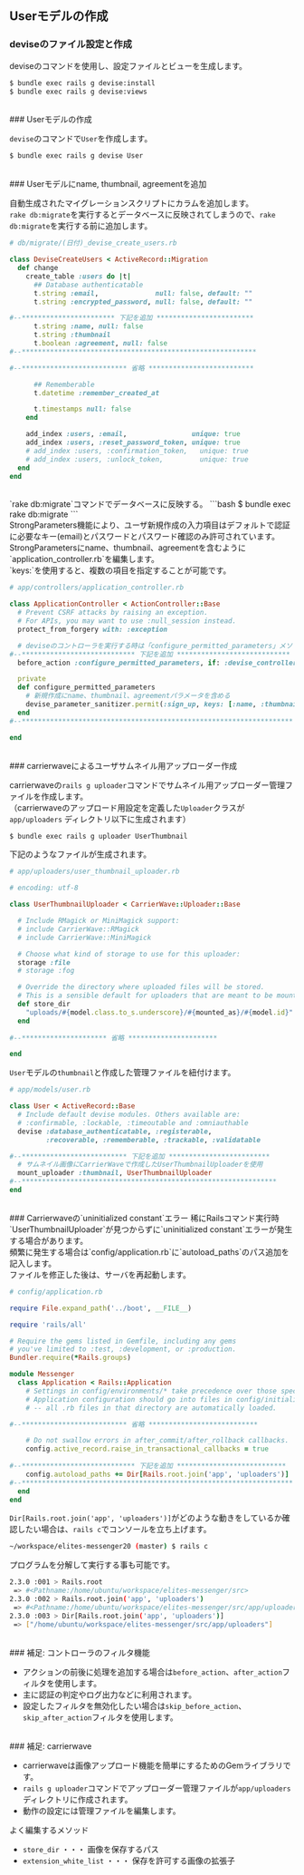 ## Userモデルの作成

### deviseのファイル設定と作成

deviseのコマンドを使用し、設定ファイルとビューを生成します。
```bash
$ bundle exec rails g devise:install
$ bundle exec rails g devise:views
```

<br>
### Userモデルの作成

`devise`のコマンドで`User`を作成します。
```bash
$ bundle exec rails g devise User
```
<br>
### Userモデルにname, thumbnail, agreementを追加

自動生成されたマイグレーションスクリプトにカラムを追加します。<br>
`rake db:migrate`を実行するとデータベースに反映されてしまうので、`rake db:migrate`を実行する前に追加します。<br>

```ruby
# db/migrate/(日付)_devise_create_users.rb

class DeviseCreateUsers < ActiveRecord::Migration
  def change
    create_table :users do |t|
      ## Database authenticatable
      t.string :email,              null: false, default: ""
      t.string :encrypted_password, null: false, default: ""

#--*********************** 下記を追加 ************************
      t.string :name, null: false
      t.string :thumbnail
      t.boolean :agreement, null: false
#--**********************************************************

#--************************** 省略 **************************

      ## Rememberable
      t.datetime :remember_created_at

      t.timestamps null: false
    end

    add_index :users, :email,                unique: true
    add_index :users, :reset_password_token, unique: true
    # add_index :users, :confirmation_token,   unique: true
    # add_index :users, :unlock_token,         unique: true
  end
end
```

<br>
`rake db:migrate`コマンドでデータベースに反映する。
```bash
$ bundle exec rake db:migrate
```

<br>
StrongParameters機能により、ユーザ新規作成の入力項目はデフォルトで認証に必要なキー(email)とパスワードとパスワード確認のみ許可されています。<br>
StrongParametersにname、thumbnail、agreementを含むように`application_controller.rb`を編集します。<br>
`keys:`を使用すると、複数の項目を指定することが可能です。

```ruby
# app/controllers/application_controller.rb

class ApplicationController < ActionController::Base
  # Prevent CSRF attacks by raising an exception.
  # For APIs, you may want to use :null_session instead.
  protect_from_forgery with: :exception

  # deviseのコントローラを実行する時は「configure_permitted_parameters」メソッドを実行する
#--**************************** 下記を追加 ****************************
  before_action :configure_permitted_parameters, if: :devise_controller?

  private
  def configure_permitted_parameters
    # 新規作成にname、thumbnail、agreementパラメータを含める
    devise_parameter_sanitizer.permit(:sign_up, keys: [:name, :thumbnail, :agreement])
  end
#--*******************************************************************

end
```

<br>
### carrierwaveによるユーザサムネイル用アップローダー作成

carrierwaveの`rails g uploader`コマンドでサムネイル用アップローダー管理ファイルを作成します。<br>
（carrierwaveのアップロード用設定を定義した`Uploader`クラスが`app/uploaders` ディレクトリ以下に生成されます）

```bash
$ bundle exec rails g uploader UserThumbnail
```

下記のようなファイルが生成されます。
```ruby
# app/uploaders/user_thumbnail_uploader.rb

# encoding: utf-8

class UserThumbnailUploader < CarrierWave::Uploader::Base

  # Include RMagick or MiniMagick support:
  # include CarrierWave::RMagick
  # include CarrierWave::MiniMagick

  # Choose what kind of storage to use for this uploader:
  storage :file
  # storage :fog

  # Override the directory where uploaded files will be stored.
  # This is a sensible default for uploaders that are meant to be mounted:
  def store_dir
    "uploads/#{model.class.to_s.underscore}/#{mounted_as}/#{model.id}"
  end
  
#--********************* 省略 **********************

end

```

`User`モデルの`thumbnail`と作成した管理ファイルを紐付けます。
```ruby
# app/models/user.rb

class User < ActiveRecord::Base
  # Include default devise modules. Others available are:
  # :confirmable, :lockable, :timeoutable and :omniauthable
  devise :database_authenticatable, :registerable,
         :recoverable, :rememberable, :trackable, :validatable

#--************************** 下記を追加 *************************
  # サムネイル画像にCarrierWaveで作成したUserThumbnailUploaderを使用
  mount_uploader :thumbnail, UserThumbnailUploader
#--***************************************************************
end

```

<br>
### Carrierwaveの`uninitialized constant`エラー
稀にRailsコマンド実行時`UserThumbnailUploader`が見つからずに`uninitialized constant`エラーが発生する場合があります。<br>
頻繁に発生する場合は`config/application.rb`に`autoload_paths`のパス追加を記入します。<br>
ファイルを修正した後は、サーバを再起動します。

```ruby
# config/application.rb

require File.expand_path('../boot', __FILE__)

require 'rails/all'

# Require the gems listed in Gemfile, including any gems
# you've limited to :test, :development, or :production.
Bundler.require(*Rails.groups)

module Messenger
  class Application < Rails::Application
    # Settings in config/environments/* take precedence over those specified here.
    # Application configuration should go into files in config/initializers
    # -- all .rb files in that directory are automatically loaded.

#--************************** 省略 ***************************

    # Do not swallow errors in after_commit/after_rollback callbacks.
    config.active_record.raise_in_transactional_callbacks = true
    
#--**************************** 下記を追加 ***************************
    config.autoload_paths += Dir[Rails.root.join('app', 'uploaders')]
#--*******************************************************************
  end
end
```

`Dir[Rails.root.join('app', 'uploaders')]`がどのような動きをしているか確認したい場合は、`rails c`でコンソールを立ち上げます。
```bash
~/workspace/elites-messenger20 (master) $ rails c
```

プログラムを分解して実行する事も可能です。
```bash
2.3.0 :001 > Rails.root
 => #<Pathname:/home/ubuntu/workspace/elites-messenger/src> 
2.3.0 :002 > Rails.root.join('app', 'uploaders')
 => #<Pathname:/home/ubuntu/workspace/elites-messenger/src/app/uploaders> 
2.3.0 :003 > Dir[Rails.root.join('app', 'uploaders')]
 => ["/home/ubuntu/workspace/elites-messenger/src/app/uploaders"] 
```

<br>
### 補足: コントローラのフィルタ機能

- アクションの前後に処理を追加する場合は`before_action`、`after_action`フィルタを使用します。  
- 主に認証の判定やログ出力などに利用されます。
- 設定したフィルタを無効化したい場合は`skip_before_action`、`skip_after_action`フィルタを使用します。

<br>
### 補足: carrierwave

- carrierwaveは画像アップロード機能を簡単にするためのGemライブラリです。  
- `rails g uploader`コマンドでアップローダー管理ファイルが`app/uploaders`ディレクトリに作成されます。
- 動作の設定には管理ファイルを編集します。

よく編集するメソッド
- `store_dir` ・・・ 画像を保存するパス
- `extension_white_list` ・・・ 保存を許可する画像の拡張子
